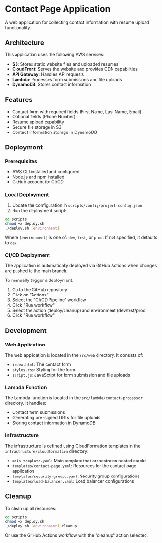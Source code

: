# Contact Page Application

A web application for collecting contact information with resume upload functionality.

## Architecture

This application uses the following AWS services:

- **S3**: Stores static website files and uploaded resumes
- **CloudFront**: Serves the website and provides CDN capabilities
- **API Gateway**: Handles API requests
- **Lambda**: Processes form submissions and file uploads
- **DynamoDB**: Stores contact information

## Features

- Contact form with required fields (First Name, Last Name, Email)
- Optional fields (Phone Number)
- Resume upload capability
- Secure file storage in S3
- Contact information storage in DynamoDB

## Deployment

### Prerequisites

- AWS CLI installed and configured
- Node.js and npm installed
- GitHub account for CI/CD

### Local Deployment

1. Update the configuration in `scripts/config/project-config.json`
2. Run the deployment script:

```bash
cd scripts
chmod +x deploy.sh
./deploy.sh [environment]
```

Where `[environment]` is one of: `dev`, `test`, or `prod`. If not specified, it defaults to `dev`.

### CI/CD Deployment

The application is automatically deployed via GitHub Actions when changes are pushed to the main branch.

To manually trigger a deployment:

1. Go to the GitHub repository
2. Click on "Actions"
3. Select the "CI/CD Pipeline" workflow
4. Click "Run workflow"
5. Select the action (deploy/cleanup) and environment (dev/test/prod)
6. Click "Run workflow"

## Development

### Web Application

The web application is located in the `src/web` directory. It consists of:

- `index.html`: The contact form
- `styles.css`: Styling for the form
- `script.js`: JavaScript for form submission and file uploads

### Lambda Function

The Lambda function is located in the `src/lambda/contact-processor` directory. It handles:

- Contact form submissions
- Generating pre-signed URLs for file uploads
- Storing contact information in DynamoDB

### Infrastructure

The infrastructure is defined using CloudFormation templates in the `infrastructure/cloudformation` directory:

- `main-template.yaml`: Main template that orchestrates nested stacks
- `templates/contact-page.yaml`: Resources for the contact page application
- `templates/security-groups.yaml`: Security group configurations
- `templates/load-balancer.yaml`: Load balancer configurations

## Cleanup

To clean up all resources:

```bash
cd scripts
chmod +x deploy.sh
./deploy.sh [environment] cleanup
```

Or use the GitHub Actions workflow with the "cleanup" action selected.